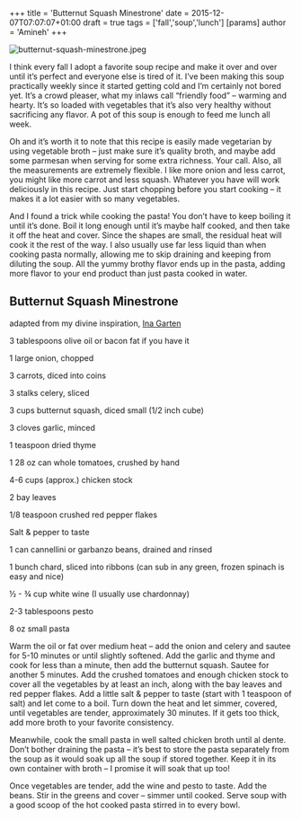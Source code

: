 +++
title = 'Butternut Squash Minestrone'
date = 2015-12-07T07:07:07+01:00
draft = true
tags = ['fall','soup','lunch']
[params]
    author = 'Amineh'
+++

![butternut-squash-minestrone.jpeg](/butternut-squash-minestrone.jpeg)

I think every fall I adopt a favorite soup recipe and make it over and over until it’s perfect and everyone else is tired of it.  I’ve been making this soup practically weekly since it started getting cold and I’m certainly not bored yet.  It’s a crowd pleaser, what my inlaws call “friendly food” – warming and hearty.  It’s so loaded with vegetables that it’s also very healthy without sacrificing any flavor.  A pot of this soup is enough to feed me lunch all week.

Oh and it’s worth it to note that this recipe is easily made vegetarian by using vegetable broth – just make sure it’s quality broth, and maybe add some parmesan when serving for some extra richness.  Your call.  Also, all the measurements are extremely flexible.  I like more onion and less carrot, you might like more carrot and less squash.  Whatever you have will work deliciously in this recipe.  Just start chopping before you start cooking – it makes it a lot easier with so many vegetables.

And I found a trick while cooking the pasta!  You don’t have to keep boiling it until it’s done.  Boil it long enough until it’s maybe half cooked, and then take it off the heat and cover.  Since the shapes are small, the residual heat will cook it the rest of the way.  I also usually use far less liquid than when cooking pasta normally, allowing me to skip draining and keeping from diluting the soup.  All the yummy brothy flavor ends up in the pasta, adding more flavor to your end product than just pasta cooked in water.

## Butternut Squash Minestrone

adapted from my divine inspiration, [Ina Garten](http://www.foodnetwork.com/recipes/ina-garten/winter-minestrone-and-garlic-bruschetta-recipe.html)

3 tablespoons olive oil or bacon fat if you have it

1 large onion, chopped

3 carrots, diced into coins

3 stalks celery, sliced

3 cups butternut squash, diced small (1/2 inch cube)

3 cloves garlic, minced

1 teaspoon dried thyme

1 28 oz can whole tomatoes, crushed by hand

4-6 cups (approx.) chicken stock

2 bay leaves

1/8 teaspoon crushed red pepper flakes

Salt & pepper to taste

1 can cannellini or garbanzo beans, drained and rinsed

1 bunch chard, sliced into ribbons (can sub in any green, frozen spinach is easy and nice)

½ - ¾ cup white wine (I usually use chardonnay)

2-3 tablespoons pesto

8 oz small pasta

Warm the oil or fat over medium heat – add the onion and celery and sautee for 5-10 minutes or until slightly softened.  Add the garlic and thyme and cook for less than a minute, then add the butternut squash.  Sautee for another 5 minutes.  Add the crushed tomatoes and enough chicken stock to cover all the vegetables by at least an inch, along with the bay leaves and red pepper flakes.  Add a little salt & pepper to taste (start with 1 teaspoon of salt) and let come to a boil.  Turn down the heat and let simmer, covered, until vegetables are tender, approximately 30 minutes.  If it gets too thick, add more broth to your favorite consistency.

Meanwhile, cook the small pasta in well salted chicken broth until al dente.  Don’t bother draining the pasta – it’s best to store the pasta separately from the soup as it would soak up all the soup if stored together.  Keep it in its own container with broth – I promise it will soak that up too!

Once vegetables are tender, add the wine and pesto to taste.  Add the beans.  Stir in the greens and cover – simmer until cooked.  Serve soup with a good scoop of the hot cooked pasta stirred in to every bowl.
